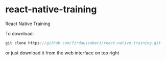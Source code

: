 # react-native-training
React Native Training

To download:

```groovy
git clone https://github.com/firdaussoberi/react-native-training.git
```

or just download it from the web interface on top right 
